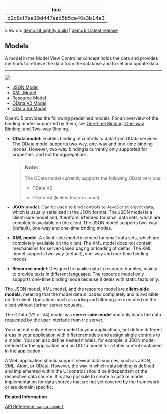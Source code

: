 <!-- copyd2c8cf7ae19d447aad5b5ce40e3b14e3 -->

| loio |
| -----|
| d2c8cf7ae19d447aad5b5ce40e3b14e3 |

<div id="loio">

view on: [demo kit nightly build](https://openui5nightly.hana.ondemand.com/#/topic/d2c8cf7ae19d447aad5b5ce40e3b14e3) | [demo kit latest release](https://openui5.hana.ondemand.com/#/topic/d2c8cf7ae19d447aad5b5ce40e3b14e3)</div>

## Models

A model in the Model View Controller concept holds the data and provides methods to retrieve the data from the database and to set and update data.

***

![](loioa99f15722c0a4520b7809c3951362896_LowRes.png)

-   [JSON Model](JSON_Model_96804e3.md#loio96804e3315ff440aa0a50fd290805116)
-   [XML Model](XML_Model_a53e71d.md#loioa53e71d85fae4d0887a8b58431197a27)
-   [Resource Model](Resource_Model_91f122a.md#loio91f122a36f4d1014b6dd926db0e91070)
-   [OData V2 Model](OData_V2_Model_6c47b2b.md#loio6c47b2b39db9404582994070ec3d57a2)
-   [OData V4 Model](OData_V4_Model_5de13cf.md)

OpenUI5 provides the following predefined models. For an overview of the binding modes supported by them, see [One-time Binding, One-way Binding, and Two-way Binding](Data_Binding_68b9644.md#loio68b9644a253741e8a4b9e4279a35c247__section_BindingModes).

-   **OData model**: Enables binding of controls to data from OData services. The OData model supports two-way, one-way and one-time binding modes. However, two-way binding is currently only supported for properties, and not for aggregations.

    > ### Note:  
    > The OData model currently supports the following OData versions:
    > 
    > -   OData V2
    > 
    > -   OData V4 \(limited feature scope\)

-   **JSON model**: Can be used to bind controls to JavaScript object data, which is usually serialized in the JSON format. The JSON model is a client-side model and, therefore, intended for small data sets, which are completely available on the client. The JSON model supports two-way \(default\), one-way and one-time binding modes.

-   **XML model**: A client-side model intended for small data sets, which are completely available on the client. The XML model does not contain mechanisms for server-based paging or loading of deltas. The XML model supports two-way \(default\), one-way and one-time binding modes.

-   **Resource model**: Designed to handle data in resource bundles, mainly to provide texts in different languages. The resource model only supports one-time binding mode because it deals with static texts only.


The JSON model, XML model, and the resource model are **client-side models**, meaning that the model data is loaded completely and is available on the client. Operations such as sorting and filtering are executed on the client without further server requests.

The OData \(V2 or V4\) model is a **server-side model** and only loads the data requested by the user interface from the server.

You can not only define one model for your applications, but define different areas in your application with different models and assign single controls to a model. You can also define nested models, for example, a JSON model defined for the application and an OData model for a table control contained in the application.

A Web application should support several data sources, such as JSON, XML, Atom, or OData. However, the way in which data binding is defined and implemented within the UI controls should be independent of the respective data source. It is also possible to create a custom model implementation for data sources that are not yet covered by the framework or are domain-specific.

**Related Information**  


[API Reference: `sap.ui.model`](https://openui5.hana.ondemand.com/#docs/api/symbols/sap.ui.model.html)

